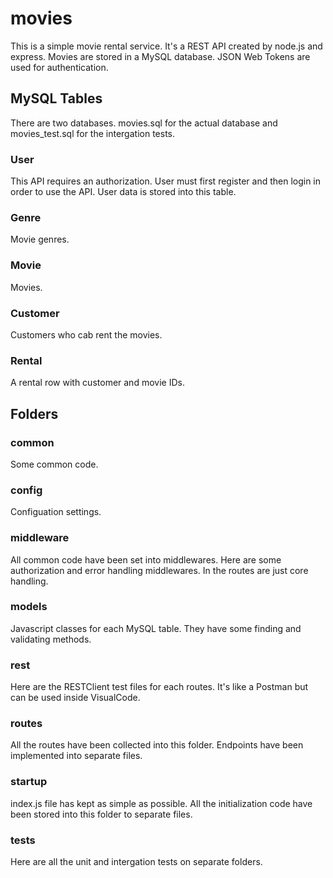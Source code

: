 # movies
This is a simple movie rental service. It's a REST API created by node.js and express. Movies are stored in a MySQL database. JSON Web Tokens are used for authentication.

## MySQL Tables
There are two databases. movies.sql for the actual database and movies_test.sql for the intergation tests.

### User
This API requires an authorization. User must first register and then login in order to use the API. User data is stored into this table.

### Genre
Movie genres.

### Movie
Movies.

### Customer
Customers who cab rent the movies.

### Rental
A rental row with customer and movie IDs.

## Folders

### common
Some common code.

### config
Configuation settings.

### middleware
All common code have been set into middlewares. Here are some authorization and error handling middlewares. In the routes are just core handling.

### models
Javascript classes for each MySQL table. They have some finding and validating methods.

### rest
Here are the RESTClient test files for each routes. It's like a Postman but can be used inside VisualCode.

### routes
All the routes have been collected into this folder. Endpoints have been implemented into separate files.

### startup
index.js file has kept as simple as possible. All the initialization code have been stored into this folder to separate files.

### tests
Here are all the unit and intergation tests on separate folders.
